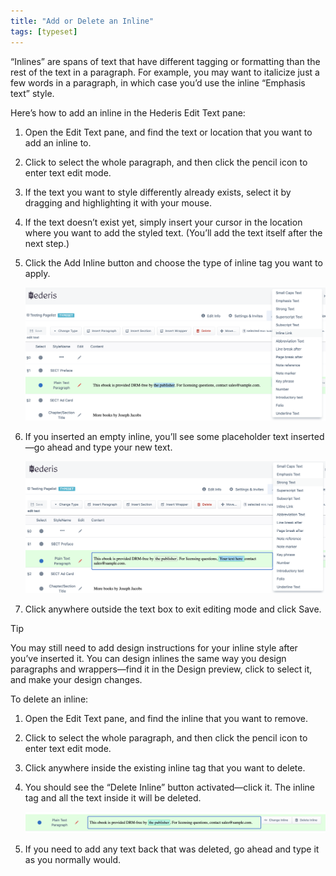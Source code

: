 ```yaml
---
title: "Add or Delete an Inline"
tags: [typeset]
---
```

 
<html><body><section data-type="chapter" class="hsecchapter" data-hederis-type="hsecchapter" id="add-an-inline" data-pi-attrs="id: add-an-inline; data-tags: typeset;" role="doc-chapter" data-tags="typeset" data-author-name=" " data-book-title=" " title="Add or Delete an Inline"><p class="hblkp" data-hederis-type="hblkp" id="phnRLw7cp">&#8220;Inlines&#8221; are spans of text that have different tagging or formatting than the rest of the text in a paragraph. For example, you may want to italicize just a few words in a paragraph, in which case you&#8217;d use the inline &#8220;Emphasis text&#8221; style.</p><p class="hblkp" data-hederis-type="hblkp" id="pWe4atVYo">Here&#8217;s how to add an inline in the Hederis Edit Text pane:</p><ol class="hwprnumlist" data-hederis-type="hwprnumlist" id="pHv0A1JZ1"><li class="hblkoli" data-hederis-type="hblkoli" id="liTGla6nzP"><p class="hblkoli" data-hederis-type="hblklip" id="psJSTq7qw">Open the Edit Text pane, and find the text or location that you want to add an inline to.</p></li><li class="hblkoli" data-hederis-type="hblkoli" id="lizRXSJY9i"><p class="hblkoli" data-hederis-type="hblklip" id="pZVDrlmd8">Click to select the whole paragraph, and then click the pencil icon to enter text edit mode.</p></li><li class="hblkoli" data-hederis-type="hblkoli" id="liBu34DKqN"><p class="hblkoli" data-hederis-type="hblklip" id="pbHQ0GFvw">If the text you want to style differently already exists, select it by dragging and highlighting it with your mouse. </p></li><li class="hblkoli" data-hederis-type="hblkoli" id="liDcS7YPZB"><p class="hblkoli" data-hederis-type="hblklip" id="pL9HGpamc">If the text doesn&#8217;t exist yet, simply insert your cursor in the location where you want to add the styled text. (You&#8217;ll add the text itself after the next step.)</p></li><li class="hblkoli" data-hederis-type="hblkoli" id="liL8kOJ0PX"><p class="hblkoli" data-hederis-type="hblklip" id="pIbjkb6dE">Click the Add Inline button and choose the type of inline tag you want to apply.</p><img data-hederis-type="hblkimg" class="hblkimg" id="pWJmNQZjv" src="/images/insertinline1.png" data-img-src="/images/insertinline1.png"/></li><li class="hblkoli" data-hederis-type="hblkoli" id="li56baBEd3"><p class="hblkoli" data-hederis-type="hblklip" id="pqbFj8nGF">If you inserted an empty inline, you&#8217;ll see some placeholder text inserted&#8212;go ahead and type your new text.</p><img data-hederis-type="hblkimg" class="hblkimg" id="pU6px0b0W" src="/images/insertinline2.png" data-img-src="/images/insertinline2.png"/></li><li class="hblkoli" data-hederis-type="hblkoli" id="li6GNScUhH"><p class="hblkoli" data-hederis-type="hblklip" id="pxY3tpSBn">Click anywhere outside the text box to exit editing mode and click Save.</p></li></ol><aside class="hwprbox box" data-hederis-type="hwprbox" id="p5UWv5UKc" data-type="sidebar"><p class="hblktype" data-hederis-type="hblktype" id="pwU3spUIU">Tip</p><p class="hblkp" data-hederis-type="hblkp" id="psAgYupgU">You may still need to add design instructions for your inline style after you&#8217;ve inserted it. You can design inlines the same way you design paragraphs and wrappers&#8212;find it in the Design preview, click to select it, and make your design changes.</p></aside><p class="hblkp" data-hederis-type="hblkp" id="pG3MdiXos">To delete an inline:</p><ol class="hwprnumlist" data-hederis-type="hwprnumlist" id="pkZ2dYuWg"><li class="hblkoli" data-hederis-type="hblkoli" id="li98vPFadd"><p class="hblkoli" data-hederis-type="hblklip" id="p9QEebXZL">Open the Edit Text pane, and find the inline that you want to remove.</p></li><li class="hblkoli" data-hederis-type="hblkoli" id="lisRgf6gs8"><p class="hblkoli" data-hederis-type="hblklip" id="pTcAifrnV">Click to select the whole paragraph, and then click the pencil icon to enter text edit mode.</p></li><li class="hblkoli" data-hederis-type="hblkoli" id="liKg7P8Mcb"><p class="hblkoli" data-hederis-type="hblklip" id="pkVnluXDy">Click anywhere inside the existing inline tag that you want to delete. </p></li><li class="hblkoli" data-hederis-type="hblkoli" id="li8yf7zMMv"><p class="hblkoli" data-hederis-type="hblklip" id="pTGJJK6e5">You should see the &#8220;Delete Inline&#8221; button activated&#8212;click it. The inline tag and all the text inside it will be deleted.</p><img data-hederis-type="hblkimg" class="hblkimg" id="pCmaMKJBL" src="/images/insertinline3.png" data-img-src="/images/insertinline3.png"/></li><li class="hblkoli" data-hederis-type="hblkoli" id="liDmL8po1m"><p class="hblkoli" data-hederis-type="hblklip" id="pfu9XrBuU">If you need to add any text back that was deleted, go ahead and type it as you normally would.</p></li></ol></section></body></html>
